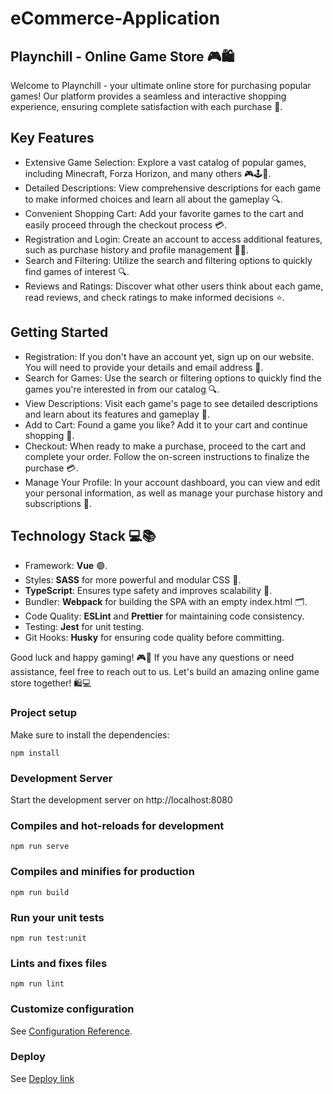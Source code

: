# eCommerce-Application

## Playnchill - Online Game Store 🎮🛍️

Welcome to Playnchill - your ultimate online store for purchasing popular games! Our platform provides a seamless and interactive shopping experience, ensuring complete satisfaction with each purchase 🚀.

## Key Features

- Extensive Game Selection: Explore a vast catalog of popular games, including Minecraft, Forza Horizon, and many others 🎮🕹️🎯.
- Detailed Descriptions: View comprehensive descriptions for each game to make informed choices and learn all about the gameplay 🔍.
- Convenient Shopping Cart: Add your favorite games to the cart and easily proceed through the checkout process 💳.
- Registration and Login: Create an account to access additional features, such as purchase history and profile management 📝🔐.
- Search and Filtering: Utilize the search and filtering options to quickly find games of interest 🔍.
- Reviews and Ratings: Discover what other users think about each game, read reviews, and check ratings to make informed decisions ⭐.

## Getting Started

- Registration: If you don't have an account yet, sign up on our website. You will need to provide your details and email address 📝.
- Search for Games: Use the search or filtering options to quickly find the games you're interested in from our catalog 🔍.
- View Descriptions: Visit each game's page to see detailed descriptions and learn about its features and gameplay 🔎.
- Add to Cart: Found a game you like? Add it to your cart and continue shopping 🛒.
- Checkout: When ready to make a purchase, proceed to the cart and complete your order. Follow the on-screen instructions to finalize the purchase 💳.
- Manage Your Profile: In your account dashboard, you can view and edit your personal information, as well as manage your purchase history and subscriptions 👤.

## Technology Stack 💻📚

- Framework: **Vue** 🟢.
- Styles: **SASS** for more powerful and modular CSS 🎨.
- **TypeScript**: Ensures type safety and improves scalability 📘.
- Bundler: **Webpack** for building the SPA with an empty index.html 🗂️.
- Code Quality: **ESLint** and **Prettier** for maintaining code consistency.
- Testing: **Jest** for unit testing.
- Git Hooks: **Husky** for ensuring code quality before committing.

Good luck and happy gaming! 🎮🎉 If you have any questions or need assistance, feel free to reach out to us. Let's build an amazing online game store together! 🛍️💻

### Project setup

Make sure to install the dependencies:

```
npm install
```

### Development Server

Start the development server on http://localhost:8080

### Compiles and hot-reloads for development

```
npm run serve
```

### Compiles and minifies for production

```
npm run build
```

### Run your unit tests

```
npm run test:unit
```

### Lints and fixes files

```
npm run lint
```

### Customize configuration

See [Configuration Reference](https://cli.vuejs.org/config/).

### Deploy

See [Deploy link](https://e-commerce-application-eight.vercel.app/home)

